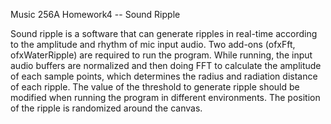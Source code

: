 Music 256A Homework4 -- Sound Ripple

Sound ripple is a software that can generate ripples in real-time
according to the amplitude and rhythm of mic input audio. Two add-ons
(ofxFft, ofxWaterRipple) are required to run the program. While running,
the input audio buffers are normalized and then doing FFT to calculate 
the amplitude of each sample points, which determines the radius and 
radiation distance of each ripple. The value of the threshold to generate
ripple should be modified when running the program in different environments. 
The position of the ripple is randomized around the canvas.